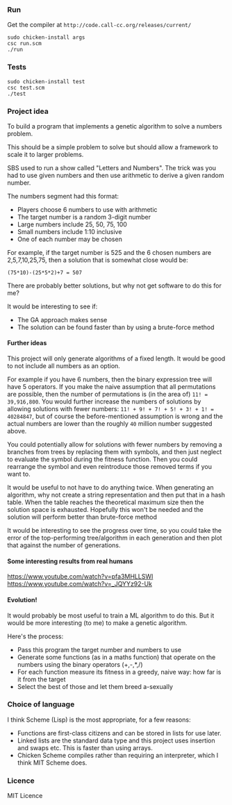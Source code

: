 ### Run

Get the compiler at ```http://code.call-cc.org/releases/current/```

    sudo chicken-install args
    csc run.scm
    ./run

### Tests

    sudo chicken-install test
    csc test.scm
    ./test

### Project idea

To build a program that implements a genetic algorithm to solve a numbers problem.

This should be a simple problem to solve but should allow a framework to scale it to larger problems.

SBS used to run a show called "Letters and Numbers". The trick was you had to use given numbers and then use arithmetic to derive a given random number.

The numbers segment had this format:
- Players choose 6 numbers to use with arithmetic
- The target number is a random 3-digit number
- Large numbers include 25, 50, 75, 100
- Small numbers include 1:10 inclusive
- One of each number may be chosen

For example, if the target number is 525 and the 6 chosen numbers are 2,5,7,10,25,75, then a solution that is somewhat close would be:

    (75*10)-(25*5*2)+7 = 507

There are probably better solutions, but why not get software to do this for me?

It would be interesting to see if:
- The GA approach makes sense
- The solution can be found faster than by using a brute-force method

#### Further ideas

This project will only generate algorithms of a fixed length. It would be good to not include all numbers as an option.

For example if you have 6 numbers, then the binary expression tree will have 5 operators. If you make the naive assumption that all permutations are possible, then the number of permutations is (in the area of) ```11! = 39,916,800```. You would further increase the numbers of solutions by allowing solutions with fewer numbers: ```11! + 9! + 7! + 5! + 3! + 1! = 40284847```, but of course the before-mentioned assumption is wrong and the actual numbers are lower than the roughly ```40``` million number suggested above.

You could potentially allow for solutions with fewer numbers by removing a branches from trees by replacing them with symbols, and then just neglect to evaluate the symbol during the fitness function. Then you could rearrange the symbol and even reintroduce those removed terms if you want to.

It would be useful to not have to do anything twice. When generating an algorithm, why not create a string representation and then put that in a hash table. When the table reaches the theoretical maximum size then the solution space is exhausted. Hopefully this won't be needed and the solution will perform better than brute-force method

It would be interesting to see the progress over time, so you could take the error of the top-performing tree/algorithm in each generation and then plot that against the number of generations. 

#### Some interesting results from real humans

https://www.youtube.com/watch?v=pfa3MHLLSWI
https://www.youtube.com/watch?v=_JQYYz92-Uk

#### Evolution!

It would probably be most useful to train a ML algorithm to do this. But it would be more interesting (to me) to make a genetic algorithm.

Here's the process:
- Pass this program the target number and numbers to use
- Generate some functions (as in a maths function) that operate on the numbers using the binary operators (+,-,*,/)
- For each function measure its fitness in a greedy, naive way: how far is it from the target
- Select the best of those and let them breed a-sexually

### Choice of language

I think Scheme (Lisp) is the most appropriate, for a few reasons:
- Functions are first-class citizens and can be stored in lists for use later.
- Linked lists are the standard data type and this project uses insertion and swaps etc. This is faster than using arrays.
- Chicken Scheme compiles rather than requiring an interpreter, which I think MIT Scheme does.

### Licence

MIT Licence
